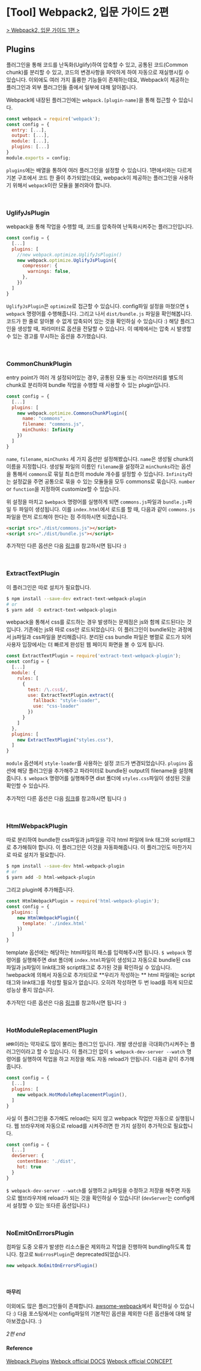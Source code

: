 # [Tool] Webpack2, 입문 가이드 2편
[> Webpack2, 입문 가이드 1편 >](https://jaeyeophan.github.io/2017/05/05/webpack-tutorial-1/)

## Plugins
플러그인을 통해 코드를 난독화(Uglify)하여 압축할 수 있고, 공통된 코드(Common chunk)를 분리할 수 있고, 코드의 변경사항을 파악하게 하여 자동으로 재실행시킬 수 있습니다. 이외에도 여러 가지 훌륭한 기능들이 존재하는데요, Webpack이 제공하는 플러그인과 외부 플러그인들 중에서 일부에 대해 알아봅니다.

Webpack에 내장된 플러그인에는 `webpack.[plugin-name]`을 통해 접근할 수 있습니다.

```js webpack.config.js
const webpack = require('webpack');
const config = {
  entry: [...],
  output: [...],
  module: [...],
  plugins: [...]
}
module.exports = config;
```
`plugins`에는 배열을 통하여 여러 플러그인을 설정할 수 있습니다. 1편에서와는 다르게 기본 구조에서 코드 한 줄이 추가되었는데요, webpack이 제공하는 플러그인을 사용하기 위해서 `webpack`이란 모듈을 불러와야 합니다.

</br>

### UglifyJsPlugin
webpack을 통해 작업을 수행할 때, 코드를 압축하여 난독화시켜주는 플러그인입니다.
```js
const config = {
  [...]
  plugins: [
    //new webpack.optimize.UglifyJsPlugin()
    new webpack.optimize.UglifyJsPlugin({
      compressor: {
        warnings: false,
      },
    })
  ]
}
```
`UglifyJsPlugin`은 `optimize`로 접근할 수 있습니다. config파일 설정을 마쳤으면 `$ webpack` 명령어를 수행해줍니다. 그리고 나서 `dist/bundle.js` 파일을 확인해봅니다. 코드가 한 줄로 알아볼 수 없게 압축되어 있는 것을 확인하실 수 있습니다 :) 해당 플러그인을 생성할 때, 파라미터로 옵션을 전달할 수 있습니다. 이 예제에서는 압축 시 발생할 수 있는 경고를 무시하는 옵션을 추가했습니다.

</br>

### CommonChunkPlugin
entry point가 여러 개 설정되어있는 경우, 공통된 모듈 또는 라이브러리를 별도의 chunk로 분리하여 bundle 작업을 수행할 때 사용할 수 있는 plugin입니다.
```js
const config = {
  [...]
  plugins: [
    new webpack.optimize.CommonsChunkPlugin({
      name: "commons",
      filename: "commons.js",
      minChunks: Infinity
    })
  ]
}
```
`name`, `filename`, `minChunks` 세 가지 옵션만 설정해봤습니다. `name`은 생성될 chunk의 이름을 지정합니다. 생성될 파일의 이름인 `filename`을 설정하고 `minChunks`라는 옵션을 통해서 `commons`로 묶일 최소한의 module 개수를 설정할 수 있습니다. `Infinity`라는 설정값을 주면 공통으로 묶을 수 있는 모듈들을 모두 commons로 묶습니다. `number` or `function`을 지정하여 customize할 수 있습니다.

위 설정을 마치고 `$webpack` 명령어를 실행하게 되면 `commons.js`파일과 `bundle.js`파일 두 파일이 생성됩니다. 이를 `index.html`에서 로드를 할 때, 다음과 같이 `commons.js`파일을 먼저 로드해야 한다는 점 주의하시면 되겠습니다.
```html
<script src="./dist/commons.js"></script>
<script src="./dist/bundle.js"></script>
```
추가적인 다른 옵션은 다음 [링크](https://webpack.js.org/plugins/commons-chunk-plugin/)를 참고하시면 됩니다 :)

</br>

### ExtractTextPlugin
이 플러그인은 따로 설치가 필요합니다.
```bash
$ npm install --save-dev extract-text-webpack-plugin
# or
$ yarn add -D extract-text-webpack-plugin
```
webpack을 통해서 css를 로드하는 경우 발생하는 문제점은 js와 함께 로드된다는 것입니다. 기존에는 js와 따로 css만 로드되었습니다. 이 플러그인이 bundle되는 과정에서 js파일과 css파일을 분리해줍니다. 분리된 css bundle 파일은 병렬로 로드가 되어 사용자 입장에서는 더 빠르게 완성된 웹 페이지 화면을 볼 수 있게 됩니다.
```js
const ExtractTextPlugin = require('extract-text-webpack-plugin');
const config = {
  [...]
  module: {
    rules: [
      {
        test: /\.css$/,
        use: ExtractTextPlugin.extract({
          fallback: "style-loader",
          use: "css-loader"
        })
      }
    ]
  },
  plugins: [
    new ExtractTextPlugin("styles.css"),
  ]
}
```
`module` 옵션에서 `style-loader`를 사용하는 설정 코드가 변경되었습니다. `plugins` 옵션에 해당 플러그인을 추가해주고 파라미터로 bundle된 output의 filename을 설정해줍니다. `$ webpack` 명령어를 실행해주면 dist 폴더에 `styles.css`파일이 생성된 것을 확인할 수 있습니다.

추가적인 다른 옵션은 다음 [링크](https://webpack.js.org/plugins/extract-text-webpack-plugin/)를 참고하시면 됩니다 :)

</br>

### HtmlWebpackPlugin
따로 분리하여 bundle한 css파일과 js파일을 각각 html 파일에 link 태그와 script태그로 추가해줘야 합니다. 이 플러그인은 이것을 자동화해줍니다. 이 플러그인도 마찬가지로 따로 설치가 필요합니다.
```bash
$ npm install --save-dev html-webpack-plugin
# or
$ yarn add -D html-webpack-plugin
```
그리고 plugin에 추가해줍니다.
```js
const HtmlWebpackPlugin = require('html-webpack-plugin');
const config = {
  plugins: [
    new HtmlWebpackPlugin({
      template: './index.html'
    })
  ]
}
```
template 옵션에는 해당하는 html파일의 패스를 입력해주시면 됩니다. `$ webpack` 명령어를 실행해주면 dist 폴더에 `index.html`파일이 생성되고 자동으로 bundle된 css파일과 js파일이 link태그와 script태그로 추가된 것을 확인하실 수 있습니다. !webpack에 의해서 자동으로 추가되므로 **우리가 작성하는 ** html 파일에는 script태그와 link태그를 작성할 필요가 없습니다. 오히려 작성하면 두 번 load를 하게 되므로 성능상 좋지 않습니다.

추가적인 다른 옵션은 다음 [링크](https://webpack.js.org/plugins/html-webpack-plugin/)를 참고하시면 됩니다 :)

</br>

### HotModuleReplacementPlugin
`HMR`이라는 약자로도 많이 불리는 플러그인 입니다. 개발 생산성을 극대화(?)시켜주는 플러그인이라고 할 수 있습니다. 이 플러그인 없이 `$ webpack-dev-server --watch` 명령어를 실행하여 작업을 하고 저장을 해도 자동 reload가 안됩니다. 다음과 같이 추가해줍니다.
```js
const config = {
  [...]
  plugins: [
    new webpack.HotModuleReplacementPlugin(),
  ]
}
```
사실 이 플러그인을 추가해도 reload는 되지 않고 webpack 작업만 자동으로 실행됩니다. 웹 브라우저에 자동으로 reload를 시켜주려면 한 가지 설정이 추가적으로 필요합니다.
```js
const config = {
  [...]
  devServer: {
    contentBase: './dist',
    hot: true
  }
}
```
`$ webpack-dev-server --watch`를 실행하고 js파일을 수정하고 저장을 해주면 자동으로 웹브라우저에 reload가 되는 것을 확인하실 수 있습니다! (`devServer`는 config에서 설정할 수 있는 또다른 옵션입니다.)

</br>

### NoEmitOnErrorsPlugin
컴파일 도중 오류가 발생한 리소스들은 제외하고 작업을 진행하여 bundling하도록 합니다. 참고로 `NoErrosPlugin`은 deprecated되었습니다.
```js
new webpack.NoEmitOnErrorsPlugin()
```

<br/>

#### 마무리
이외에도 많은 플러그인들이 존재합니다. [awsome-webpack](https://github.com/webpack-contrib/awesome-webpack)에서 확인하실 수 있습니다 :)
다음 포스팅에서는 config파일의 기본적인 옵션을 제외한 다른 옵션들에 대해 알아보겠습니다. :)

_2편 end_

#### Reference
[Webpack Plugins](https://webpack.js.org/plugins/)
[Webpck official DOCS](https://webpack.js.org/configuration/plugins/)
[Webpck official CONCEPT](https://webpack.js.org/concepts/hot-module-replacement/)
